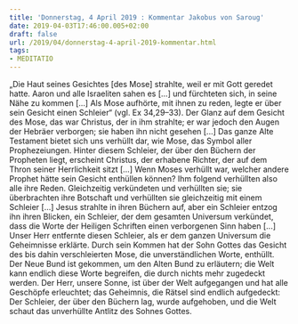 ```yaml
---
title: 'Donnerstag, 4 April 2019 : Kommentar Jakobus von Saroug'
date: 2019-04-03T17:46:00.005+02:00
draft: false
url: /2019/04/donnerstag-4-april-2019-kommentar.html
tags: 
- MEDITATIO
---
```


„Die Haut seines Gesichtes \[des Mose\] strahlte, weil er mit Gott geredet hatte. Aaron und alle Israeliten sahen es \[...\] und fürchteten sich, in seine Nähe zu kommen \[...\] Als Mose aufhörte, mit ihnen zu reden, legte er über sein Gesicht einen Schleier“ (vgl. Ex 34,29–33). Der Glanz auf dem Gesicht des Mose, das war Christus, der in ihm strahlte; er war jedoch den Augen der Hebräer verborgen; sie haben ihn nicht gesehen \[...\] Das ganze Alte Testament bietet sich uns verhüllt dar, wie Mose, das Symbol aller Prophezeiungen. Hinter diesem Schleier, der über den Büchern der Propheten liegt, erscheint Christus, der erhabene Richter, der auf dem Thron seiner Herrlichkeit sitzt \[...\] Wenn Moses verhüllt war, welcher andere Prophet hätte sein Gesicht enthüllen können? Ihm folgend verhüllten also alle ihre Reden. Gleichzeitig verkündeten und verhüllten sie; sie überbrachten ihre Botschaft und verhüllten sie gleichzeitig mit einem Schleier \[...\] Jesus strahlte in ihren Büchern auf, aber ein Schleier entzog ihn ihren Blicken, ein Schleier, der dem gesamten Universum verkündet, dass die Worte der Heiligen Schriften einen verborgenen Sinn haben \[...\] Unser Herr entfernte diesen Schleier, als er dem ganzen Universum die Geheimnisse erklärte. Durch sein Kommen hat der Sohn Gottes das Gesicht des bis dahin verschleierten Mose, die unverständlichen Worte, enthüllt. Der Neue Bund ist gekommen, um den Alten Bund zu erläutern; die Welt kann endlich diese Worte begreifen, die durch nichts mehr zugedeckt werden. Der Herr, unsere Sonne, ist über der Welt aufgegangen und hat alle Geschöpfe erleuchtet; das Geheimnis, die Rätsel sind endlich aufgedeckt: Der Schleier, der über den Büchern lag, wurde aufgehoben, und die Welt schaut das unverhüllte Antlitz des Sohnes Gottes.